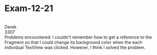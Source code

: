 # Exam-12-21
<br>Derek
<br>3307
<br>Problems encountered: I couldn't remember how to get a reference to the Fragment so that I could change its background color when the each individual TextView was clicked. However, I think I solved the problem.
